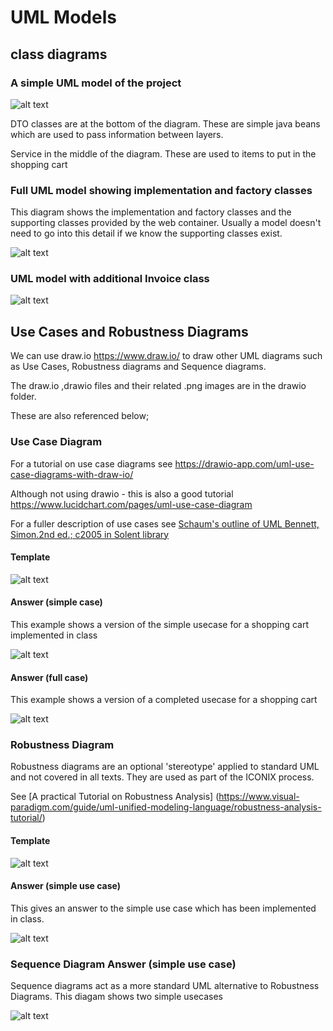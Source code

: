 
# UML Models

## class diagrams

### A simple UML model of the project 

![alt text](../UMLmodel/images/classDiagram.png "Figure classDiagram.png" )

DTO classes are at the bottom of the diagram. 
These are simple java beans which are used to pass information between layers.

Service in the middle of the diagram.
These are used to items to put in the shopping cart

### Full UML model showing implementation and factory classes
This diagram shows the implementation and factory classes and the supporting classes provided by the web container.
Usually a model doesn't need to go into this detail if we know the supporting classes exist.

![alt text](../UMLmodel/images/classDiagram_2.png "Figure classDiagram_2.png" )

### UML model with additional Invoice class

![alt text](../UMLmodel/images/classDiagram_3.png "Figure classDiagram_3.png" )

## Use Cases and Robustness Diagrams

We can use draw.io https://www.draw.io/ to draw other UML diagrams such as Use Cases, Robustness diagrams and Sequence diagrams. 

The draw.io ,drawio files and their related .png images are in the drawio folder. 

These are also referenced below;


### Use Case Diagram

For a tutorial on use case diagrams see
https://drawio-app.com/uml-use-case-diagrams-with-draw-io/

Although not using drawio - this is also a good tutorial
https://www.lucidchart.com/pages/uml-use-case-diagram

For a fuller description of use cases see  [Schaum's outline of UML
Bennett, Simon.2nd ed.; c2005 in Solent library](https://catalogue.solent.ac.uk/permalink/44SSU_INST/bslj9g/alma990096667340204796) 

#### Template

![alt text](../UMLmodel/drawio/template-usecase-drawio.png "Figure template-usecase-drawio.png")

#### Answer (simple case)

This example shows a version of the simple usecase for a shopping cart implemented in class

![alt text](../UMLmodel/drawio/cart_simple_usecase-draw_io.png "Figure cart_simple_usecase-draw_io.png")

#### Answer (full case)

This example shows a version of a completed usecase for a shopping cart

![alt text](../UMLmodel/drawio/cart_usecase-draw_io.png "Figure cart_usecase-draw_io.png")


### Robustness Diagram

Robustness diagrams are an optional 'stereotype' applied to standard UML and not covered in all texts.
They are used as part of the ICONIX process.  

See [A practical Tutorial on Robustness Analysis] (https://www.visual-paradigm.com/guide/uml-unified-modeling-language/robustness-analysis-tutorial/)

#### Template

![alt text](../UMLmodel/drawio/template-robustness-diagram-drawio.png "Figure template-robustness-diagram-drawio.png")

#### Answer (simple use case)

This gives an answer to the simple use case which has been implemented in class.

![alt text](../UMLmodel/drawio/cart-robustness-drawio.png "Figure cart-robustness-drawio.png")


### Sequence Diagram Answer (simple use case)

Sequence diagrams act as a more standard UML alternative to Robustness Diagrams.
This diagam shows two simple usecases

![alt text](../UMLmodel/drawio/cart-sequence-drawio.png "Figure cart-sequence-drawio.png")
